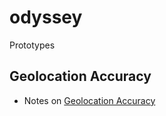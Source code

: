 # odyssey
Prototypes


## Geolocation Accuracy

- Notes on [Geolocation Accuracy](http://www.andygup.net/html5-geolocation-api-%E2%80%93-how-accurate-is-it-really/)